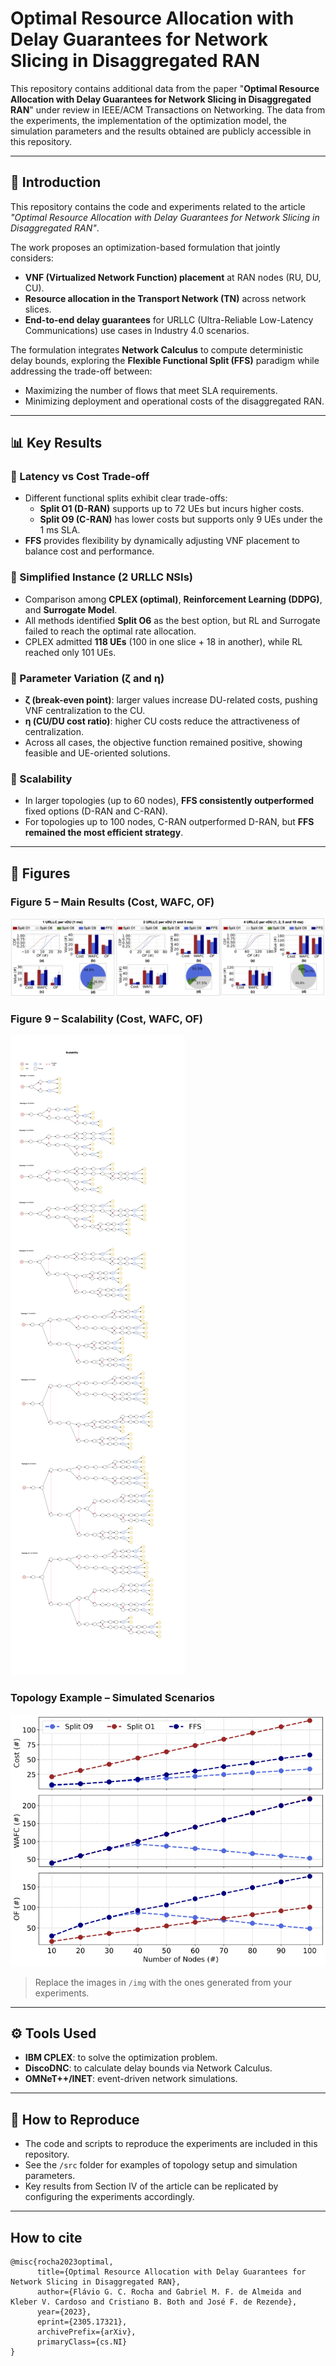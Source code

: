 # Optimal Resource Allocation with Delay Guarantees for Network Slicing in Disaggregated RAN

This repository contains additional data from the paper "**Optimal Resource Allocation with Delay Guarantees for Network Slicing in Disaggregated RAN**" under review in IEEE/ACM Transactions on Networking. The data from the experiments, the implementation of the optimization model, the simulation parameters and the results obtained are publicly accessible in this repository.

---

## 📖 Introduction  
This repository contains the code and experiments related to the article *"Optimal Resource Allocation with Delay Guarantees for Network Slicing in Disaggregated RAN"*.  

The work proposes an optimization-based formulation that jointly considers:  

- **VNF (Virtualized Network Function) placement** at RAN nodes (RU, DU, CU).  
- **Resource allocation in the Transport Network (TN)** across network slices.  
- **End-to-end delay guarantees** for URLLC (Ultra-Reliable Low-Latency Communications) use cases in Industry 4.0 scenarios.  

The formulation integrates **Network Calculus** to compute deterministic delay bounds, exploring the **Flexible Functional Split (FFS)** paradigm while addressing the trade-off between:  
- Maximizing the number of flows that meet SLA requirements.  
- Minimizing deployment and operational costs of the disaggregated RAN.  

---

## 📊 Key Results  

### 🔹 Latency vs Cost Trade-off  
- Different functional splits exhibit clear trade-offs:  
  - **Split O1 (D-RAN)** supports up to 72 UEs but incurs higher costs.  
  - **Split O9 (C-RAN)** has lower costs but supports only 9 UEs under the 1 ms SLA.  
- **FFS** provides flexibility by dynamically adjusting VNF placement to balance cost and performance.  

### 🔹 Simplified Instance (2 URLLC NSIs)  
- Comparison among **CPLEX (optimal)**, **Reinforcement Learning (DDPG)**, and **Surrogate Model**.  
- All methods identified **Split O6** as the best option, but RL and Surrogate failed to reach the optimal rate allocation.  
- CPLEX admitted **118 UEs** (100 in one slice + 18 in another), while RL reached only 101 UEs.  

### 🔹 Parameter Variation (ζ and η)  
- **ζ (break-even point)**: larger values increase DU-related costs, pushing VNF centralization to the CU.  
- **η (CU/DU cost ratio)**: higher CU costs reduce the attractiveness of centralization.  
- Across all cases, the objective function remained positive, showing feasible and UE-oriented solutions.  

### 🔹 Scalability  
- In larger topologies (up to 60 nodes), **FFS consistently outperformed** fixed options (D-RAN and C-RAN).  
- For topologies up to 100 nodes, C-RAN outperformed D-RAN, but **FFS remained the most efficient strategy**.  

---

## 📌 Figures  

### Figure 5 – Main Results (Cost, WAFC, OF)  
![Figure 5 - Main Results](figs/new_results.png)  

### Figure 9 – Scalability (Cost, WAFC, OF)  
![Figure 9 - Scalability](figs/larger_topologies_diagrams.png)  

### Topology Example – Simulated Scenarios  
![Topologies](figs/larger_topologies_results.png)  

> Replace the images in `/img` with the ones generated from your experiments.  

---

## ⚙️ Tools Used  
- **IBM CPLEX**: to solve the optimization problem.  
- **DiscoDNC**: to calculate delay bounds via Network Calculus.  
- **OMNeT++/INET**: event-driven network simulations.  

---

## 🚀 How to Reproduce  
- The code and scripts to reproduce the experiments are included in this repository.  
- See the `/src` folder for examples of topology setup and simulation parameters.  
- Key results from Section IV of the article can be replicated by configuring the experiments accordingly.  

---


## How to cite
```
@misc{rocha2023optimal,
      title={Optimal Resource Allocation with Delay Guarantees for Network Slicing in Disaggregated RAN}, 
      author={Flávio G. C. Rocha and Gabriel M. F. de Almeida and Kleber V. Cardoso and Cristiano B. Both and José F. de Rezende},
      year={2023},
      eprint={2305.17321},
      archivePrefix={arXiv},
      primaryClass={cs.NI}
}
```
